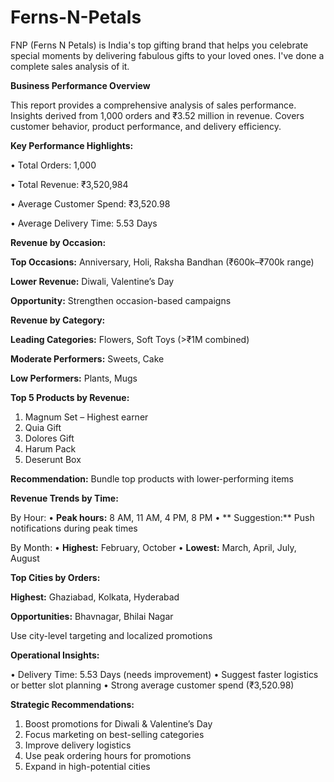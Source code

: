 # Ferns-N-Petals
FNP (Ferns N Petals) is India's top gifting brand that helps you celebrate special moments by delivering fabulous gifts to your loved ones.
I've done a complete sales analysis of it.


**Business Performance Overview**

This report provides a comprehensive analysis of sales performance. Insights derived from 1,000 orders and ₹3.52 million in revenue. Covers customer behavior, product performance, and delivery efficiency.

**Key Performance Highlights:**

• Total Orders: 1,000

• Total Revenue: ₹3,520,984

• Average Customer Spend: ₹3,520.98

• Average Delivery Time: 5.53 Days

**Revenue by Occasion:**


**Top Occasions:** Anniversary, Holi, Raksha Bandhan (₹600k–₹700k range)

**Lower Revenue:** Diwali, Valentine’s Day

**Opportunity:** Strengthen occasion-based campaigns


**Revenue by Category:**


**Leading Categories:** Flowers, Soft Toys (>₹1M combined)

**Moderate Performers:** Sweets, Cake

**Low Performers:** Plants, Mugs

**Top 5 Products by Revenue:**


1. Magnum Set – Highest earner
2. Quia Gift
3. Dolores Gift
4. Harum Pack
5. Deserunt Box

**Recommendation:** Bundle top products with lower-performing items

**Revenue Trends by Time:**


By Hour:
• **Peak hours:** 8 AM, 11 AM, 4 PM, 8 PM
• ** Suggestion:** Push notifications during peak times

By Month:
• **Highest:** February, October
• **Lowest:** March, April, July, August

**Top Cities by Orders:**


**Highest:** Ghaziabad, Kolkata, Hyderabad

**Opportunities:** Bhavnagar, Bhilai Nagar

Use city-level targeting and localized promotions

**Operational Insights:**


• Delivery Time: 5.53 Days (needs improvement)
• Suggest faster logistics or better slot planning
• Strong average customer spend (₹3,520.98)

**Strategic Recommendations:**
1. Boost promotions for Diwali & Valentine’s Day
2. Focus marketing on best-selling categories
3. Improve delivery logistics
4. Use peak ordering hours for promotions
5. Expand in high-potential cities
